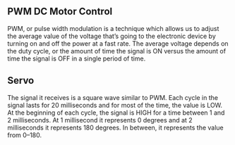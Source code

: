 ## PWM DC Motor Control
PWM, or pulse width modulation is a technique which allows us to adjust the average value of the voltage that’s going to the electronic device by turning on and off the power at a fast rate. The average voltage depends on the duty cycle, or the amount of time the signal is ON versus the amount of time the signal is OFF in a single period of time.

## Servo
The signal it receives is a square wave similar to PWM. Each cycle in the signal lasts for 20 milliseconds and for most of the time, the value is LOW. At the beginning of each cycle, the signal is HIGH for a time between 1 and 2 milliseconds. At 1 millisecond it represents 0 degrees and at 2 milliseconds it represents 180 degrees. In between, it represents the value from 0–180.
